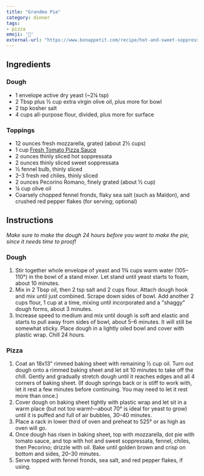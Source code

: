 ```yaml
---
title: "Grandma Pie"
category: dinner
tags:
- pizza
emoji: '🍕'
external-url: "https://www.bonappetit.com/recipe/hot-and-sweet-soppressata-and-fennel-grandma-pie"
---
```


## Ingredients

### Dough

- 1 envelope active dry yeast (~2¼ tsp)
- 2 Tbsp plus ½ cup extra virgin olive oil, plus more for bowl
- 2 tsp kosher salt
- 4 cups all-purpose flour, divided, plus more for surface

### Toppings

- 12 ounces fresh mozzarella, grated (about 2½ cups)
- 1 cup [Fresh Tomato Pizza Sauce](http://www.bonappetit.com/recipe/fresh-tomato-pizza-sauce)
- 2 ounces thinly sliced hot soppressata
- 2 ounces thinly sliced sweet soppressata
- ½ fennel bulb, thinly sliced
- 2–3 fresh red chiles, thinly sliced
- 2 ounces Pecorino Romano, finely grated (about ½ cup)
- ¼ cup olive oil
- Coarsely chopped fennel fronds, flaky sea salt (such as Maldon), and crushed red pepper flakes (for serving; optional)

## Instructions

*Make sure to make the dough 24 hours before you want to make the pie, since it needs time to proof!*

### Dough

1. Stir together whole envelope of yeast and 1¾ cups warm water (105–110°) in the bowl of a stand mixer. Let stand until yeast starts to foam, about 10 minutes.
2. Mix in 2 Tbsp oil, then 2 tsp salt and 2 cups flour. Attach dough hook and mix until just combined. Scrape down sides of bowl. Add another 2 cups flour, 1 cup at a time, mixing until incorporated and a "shaggy" dough forms, about 3 minutes.
3. Increase speed to medium and mix until dough is soft and elastic and starts to pull away from sides of bowl, about 5–6 minutes. It will still be somewhat sticky. Place dough in a lightly oiled bowl and cover with plastic wrap. Chill 24 hours.

### Pizza

1. Coat an 18x13" rimmed baking sheet with remaining ½ cup oil. Turn out dough onto a rimmed baking sheet and let sit 10 minutes to take off the chill. Gently and gradually stretch dough until it reaches edges and all 4 corners of baking sheet. (If dough springs back or is stiff to work with, let it rest a few minutes before continuing. You may need to let it rest more than once.)
2. Cover dough on baking sheet tightly with plastic wrap and let sit in a warm place (but not too warm!—about 70° is ideal for yeast to grow) until it is puffed and full of air bubbles, 30–40 minutes.
3. Place a rack in lower third of oven and preheat to 525° or as high as oven will go.
4. Once dough has risen in baking sheet, top with mozzarella, dot pie with tomato sauce, and top with hot and sweet soppressata, fennel, chiles, then Pecorino; drizzle with oil. Bake until golden brown and crisp on bottom and sides, 20–30 minutes.
5. Serve topped with fennel fronds, sea salt, and red pepper flakes, if using.

